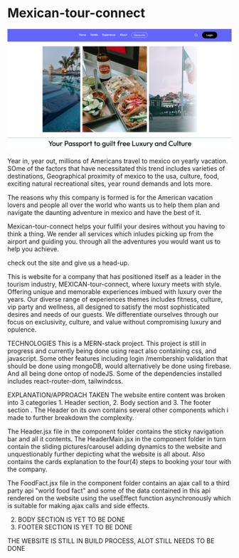 

# Mexican-tour-connect
![images](https://github.com/Festus-Okafor/mexican-tour-connect.github.io/blob/main/public/images/screnshot1.png)




Year in, year out, millions of Americans travel to mexico on yearly vacation.  SOme of the factors that have necessitated this trend includes varieties of destinations, Geographical proximity of mexico to the usa, culture, food, exciting natural recreational sites, year round demands and lots more.

The reasons why this company is formed is for the American vacation lovers  and people all over the world who wants us to help them plan and  navigate the daunting adventure  in mexico and have the best of it. 

Mexican-tour-connect helps your fullfil your desires without you having to think a thing. We render all services which inludes picking up from the airport and guiding you. through all the adventures you would want us to help you achieve. 

check out the site and give us a head-up.

This is website for a company that has positioned  itself as a leader in the tourism industry, MEXICAN-tour-connect, where luxury meets with style. Offering unique and memorable experiences imbued with luxury over the years. Our diverse range of experiences themes includes fitness, culture, vip party and wellness, all designed to satisfy the most sophisticated desires and needs of our guests. We differentiate ourselves through our focus on exclusivity, culture, and value without compromising luxury and opulence.

TECHNOLOGIES
This is a MERN-stack project. This project is still in progress and currently being done using react also containing css, and javascript.
Some other features including login /membership validation that should be done using mongoDB, would alternatively be done using firebase. And all being done ontop of nodeJS.
Some of the dependencies installed includes react-router-dom, tailwindcss.


EXPLANATION/APPROACH TAKEN
The website entire content was broken into 3 categories 1. Header section, 2. Body section and 3. The footer section . The Header on its own contains several other components which i made to further breakdown the complexity.

The Header.jsx file in the component folder contains the sticky navigation bar and all it contents.
The HeaderMain.jsx in the component folder in turn contain the sliding pictures/carousel adding dynamics to the website and unquestionably further depicting what the website is all about. Also contains the cards explanation to the four(4) steps to booking your tour with the company.


The FoodFact.jsx file in the component folder contains an ajax call to a third party api  "world food fact" and some of the data contained in this api rendered on the website using the useEffect function asynchronously which is suitable for making ajax calls and side effects.


 2. BODY SECTION IS YET TO BE DONE
 3. FOOTER SECTION IS YET TO BE DONE


 THE WEBSITE IS STILL IN BUILD PROCESS, ALOT STILL NEEDS TO BE DONE


